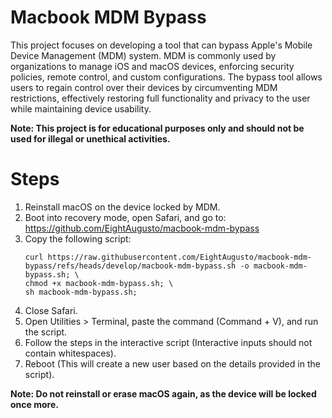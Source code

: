 # Macbook MDM Bypass

This project focuses on developing a tool that can bypass Apple's Mobile Device Management (MDM) system. MDM is commonly
used by organizations to manage iOS and macOS devices, enforcing security policies, remote control, and custom
configurations. The bypass tool allows users to regain control over their devices by circumventing MDM restrictions,
effectively restoring full functionality and privacy to the user while maintaining device usability.

**Note: This project is for educational purposes only and should not be used for illegal or unethical activities.**

# Steps

1. Reinstall macOS on the device locked by MDM.
2. Boot into recovery mode, open Safari, and go to: https://github.com/EightAugusto/macbook-mdm-bypass
3. Copy the following script:
    ```
    curl https://raw.githubusercontent.com/EightAugusto/macbook-mdm-bypass/refs/heads/develop/macbook-mdm-bypass.sh -o macbook-mdm-bypass.sh; \
    chmod +x macbook-mdm-bypass.sh; \
    sh macbook-mdm-bypass.sh;
    ```
4. Close Safari.
5. Open Utilities > Terminal, paste the command (Command + V), and run the script.
6. Follow the steps in the interactive script (Interactive inputs should not contain whitespaces).
7. Reboot (This will create a new user based on the details provided in the script).

**Note: Do not reinstall or erase macOS again, as the device will be locked once more.**